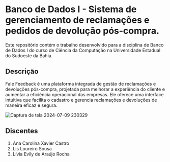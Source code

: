 # Banco de Dados I - Sistema de gerenciamento de reclamações e pedidos de devolução pós-compra.

Este repositório contém o trabalho desenvolvido para a disciplina de Banco de Dados I do curso de Ciência da Computação na Universidade Estadual do Sudoeste da Bahia. 

## Descrição

Fale Feedback é uma plataforma integrada de gestão de reclamações e devoluções pós-compra, projetada para melhorar a experiência do cliente e aumentar a eficiência operacional das empresas. Ele oferece uma interface intuitiva que facilita o cadastro e gerencia reclamações e devoluções de maneira eficaz e segura.

![Captura de tela 2024-07-09 230329](https://github.com/Livia003/projeto-banco-de-dados-i/assets/103139290/80db86dc-4d93-454a-a768-5b4f90a4f83d)

## Discentes

1. Ana Carolina Xavier Castro
2. Lis Loureiro Sousa
3. Lívia Evily de Araújo Rocha




